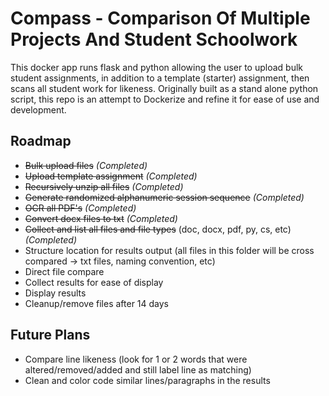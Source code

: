 # Compass - Comparison Of Multiple Projects And Student Schoolwork

This docker app runs flask and python allowing the user to upload bulk student assignments, in addition to a template (starter) assignment, then scans all student work for likeness. Originally built as a stand alone python script, this repo is an attempt to Dockerize and refine it for ease of use and development.

## Roadmap
- ~~Bulk upload files~~ *(Completed)*
- ~~Upload template assignment~~ *(Completed)*
- ~~Recursively unzip all files~~ *(Completed)*
- ~~Generate randomized alphanumeric session sequence~~ *(Completed)*
- ~~OCR all PDF's~~ *(Completed)*
- ~~Convert docx files to txt~~ *(Completed)*
- ~~Collect and list all files and file types~~ (doc, docx, pdf, py, cs, etc) *(Completed)*
- Structure location for results output (all files in this folder will be cross compared -> txt files, naming convention, etc)
- Direct file compare
- Collect results for ease of display
- Display results
- Cleanup/remove files after 14 days


## Future Plans
- Compare line likeness (look for 1 or 2 words that were altered/removed/added and still label line as matching)
- Clean and color code similar lines/paragraphs in the results
